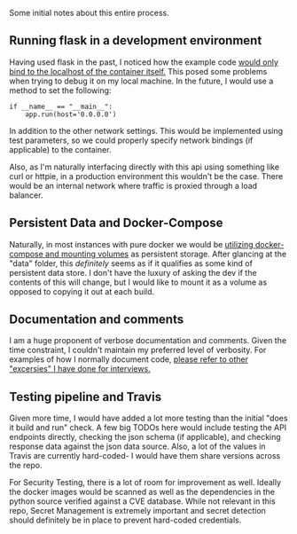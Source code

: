 Some initial notes about this entire process.

## Running flask in a development environment

Having used flask in the past, I noticed how the example code [would only bind to the localhost of the container itself.](https://github.com/seru1us/devops-exercise/blob/dffb219aaeb6580f43716cff9a0309ad8c1159b5/app/main.py#L54) This posed some problems when trying to debug it on my local machine. In the future, I would use a method to set the following:

```
if __name__ == "__main__":
    app.run(host='0.0.0.0')
```

In addition to the other network settings. This would be implemented using test parameters, so we could properly specify network bindings (if applicable) to the container.

Also, as I'm naturally interfacing directly with this api using something like curl or httpie, in a production environment this wouldn't be the case. There would be an internal network where traffic is proxied through a load balancer.

## Persistent Data and Docker-Compose

Naturally, in most instances with pure docker we would be [utilizing docker-compose and mounting volumes](https://docs.docker.com/storage/volumes/) as persistent storage. After glancing at the "data" folder, this *definitely* seems as if it qualifies as some kind of persistent data store. I don't have the luxury of asking the dev if the contents of this will change, but I would like to mount it as a volume as opposed to copying it out at each build.

## Documentation and comments

I am a huge proponent of verbose documentation and comments. Given the time constraint, I couldn't maintain my preferred level of verbosity. For examples of how I normally document code, [please refer to other "excersies" I have done for interviews.](https://github.com/seru1us/check-publics3)

## Testing pipeline and Travis

Given more time, I would have added a lot more testing than the initial "does it build and run" check. A few big TODOs here would include testing the API endpoints directly, checking the json schema (if applicable), and checking response data against the json data source. Also, a lot of the values in Travis are currently hard-coded- I would have them share versions across the repo.

For Security Testing, there is a lot of room for improvement as well. Ideally the docker images would be scanned as well as the dependencies in the python source verified against a CVE database. While not relevant in this repo, Secret Management is extremely important and secret detection should definitely be in place to prevent hard-coded credentials.